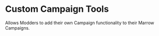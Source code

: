 # Custom Campaign Tools
Allows Modders to add their own Campaign functionality to their Marrow Campaigns.
